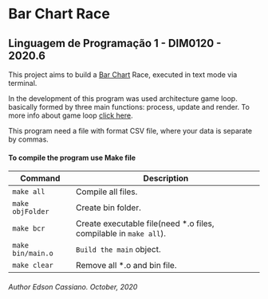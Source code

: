 # Bar Chart Race
## Linguagem de Programação 1 - DIM0120 - 2020.6

This project aims to build a [Bar Chart](https://en.wikipedia.org/wiki/Bar_chart) Race, executed in text mode via terminal.

In the development of this program was used architecture game loop. basically formed by three main functions: process, update and render. To more info about game loop [click here](http://gameprogrammingpatterns.com/game-loop.html).

This program need a file with format CSV file, where your data is separate by commas.

#### To compile the program use Make file

| Command | Description |
| ------- | --------- |
| `make all` | Compile all files. |
| `make objFolder` | Create bin folder. |
| `make bcr` | Create executable file(need *.o files, compilable in `make all`). |
| `make bin/main.o` | `Build the main` object. |
| `make clear` | Remove all *.o and bin file. |

###### Author Edson Cassiano. October, 2020
